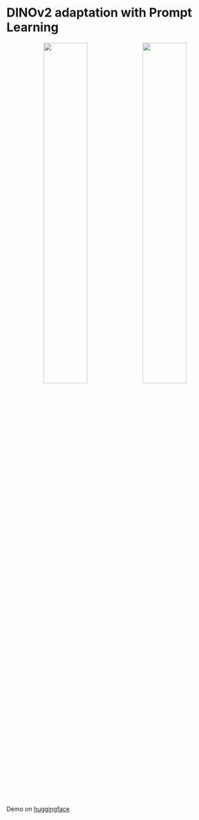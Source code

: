 # DINOv2 adaptation with Prompt Learning

<p align="center">
  <img src="https://github.com/user-attachments/assets/b4a20f9d-ff75-411d-9284-08e613e515c6" width="45%" />
  <img src="https://github.com/user-attachments/assets/5dfc827c-defe-4d3c-ab56-d7d9e1565c35" width="45%" />
</p>

Demo on [huggingface](https://chstr-s3bir.hf.space/)
